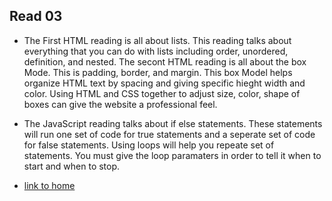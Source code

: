 ## Read 03

- The First HTML reading is all about lists. This reading talks about everything that you can do with lists including order, unordered, definition, and nested. The secont HTML reading is all about the box Mode. This is padding, border, and margin. This box Model helps organize HTML text by spacing and giving specific hieght width and color. Using HTML and CSS together to adjust size, color, shape of boxes can give the website a professional feel.

- The JavaScript reading talks about if else statements. These statements will run one set of code for true statements and a seperate set of code for false statements. Using loops will help you repeate set of statements. You must give the loop paramaters in order to tell it when to start and when to stop. 


- <a href='README.md'> link to home </a>